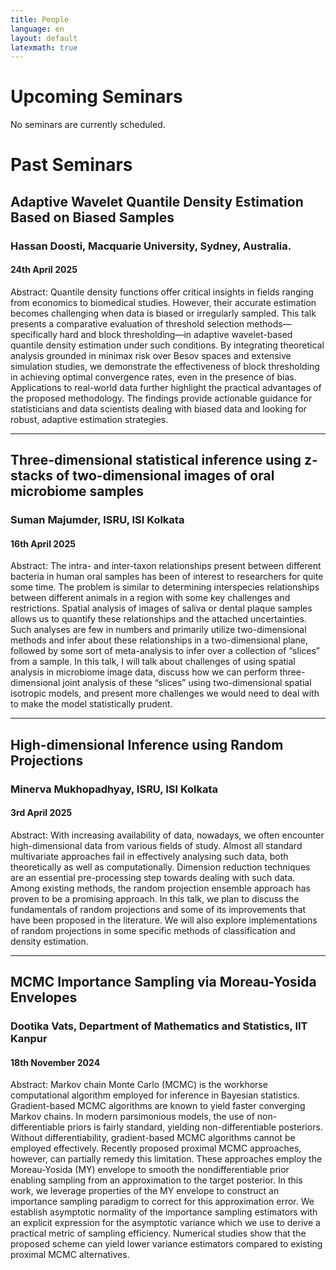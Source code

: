 ```yaml
---
title: People
language: en
layout: default
latexmath: true
---
```


# Upcoming Seminars

No seminars are currently scheduled.

# Past Seminars

## Adaptive Wavelet Quantile Density Estimation Based on Biased Samples

### Hassan Doosti, Macquarie University, Sydney, Australia.

#### 24th April 2025

Abstract: Quantile density functions offer critical insights in fields
ranging from economics to biomedical studies. However, their accurate
estimation becomes challenging when data is biased or irregularly
sampled. This talk presents a comparative evaluation of threshold
selection methods—specifically hard and block thresholding—in adaptive
wavelet-based quantile density estimation under such conditions. By
integrating theoretical analysis grounded in minimax risk over Besov
spaces and extensive simulation studies, we demonstrate the
effectiveness of block thresholding in achieving optimal convergence
rates, even in the presence of bias. Applications to real-world data
further highlight the practical advantages of the proposed
methodology. The findings provide actionable guidance for
statisticians and data scientists dealing with biased data and looking
for robust, adaptive estimation strategies.

* * * *

## Three-dimensional statistical inference using z-stacks of two-dimensional images of oral microbiome samples

### Suman Majumder, ISRU, ISI Kolkata

#### 16th April 2025

Abstract: The intra- and inter-taxon relationships present between
different bacteria in human oral samples has been of interest to
researchers for quite some time. The problem is similar to determining
interspecies relationships between different animals in a region with
some key challenges and restrictions. Spatial analysis of images of
saliva or dental plaque samples allows us to quantify these
relationships and the attached uncertainties. Such analyses are few in
numbers and primarily utilize two-dimensional methods and infer about
these relationships in a two-dimensional plane, followed by some sort
of meta-analysis to infer over a collection of “slices” from a sample.
In this talk, I will talk about challenges of using spatial analysis
in microbiome image data, discuss how we can perform three-dimensional
joint analysis of these “slices” using two-dimensional spatial
isotropic models, and present more challenges we would need to deal
with to make the model statistically prudent.

* * * *

## High-dimensional Inference using Random Projections

### Minerva Mukhopadhyay, ISRU, ISI Kolkata

#### 3rd April 2025

Abstract: With increasing availability of data, nowadays, we often
encounter high-dimensional data from various fields of study. Almost
all standard multivariate approaches fail in effectively analysing
such data, both theoretically as well as computationally. Dimension
reduction techniques are an essential pre-processing step towards
dealing with such data. Among existing methods, the random projection
ensemble approach has proven to be a promising approach. In this talk,
we plan to discuss the fundamentals of random projections and some of
its improvements that have been proposed in the literature. We will
also explore implementations of random projections in some specific
methods of classification and density estimation.

* * * *

## MCMC Importance Sampling via Moreau-Yosida Envelopes

### Dootika Vats, Department of Mathematics and Statistics, IIT Kanpur

#### 18th November 2024 

Abstract: Markov chain Monte Carlo (MCMC) is the workhorse
computational algorithm employed for inference in Bayesian
statistics. Gradient-based MCMC algorithms are known to yield faster
converging Markov chains.  In modern parsimonious models, the use of
non-differentiable priors is fairly standard, yielding
non-differentiable posteriors. Without differentiability,
gradient-based MCMC algorithms cannot be employed
effectively. Recently proposed proximal MCMC approaches, however, can
partially remedy this limitation. These approaches employ the
Moreau-Yosida (MY) envelope to smooth the nondifferentiable prior
enabling sampling from an approximation to the target posterior. In
this work, we leverage properties of the MY envelope to construct an
importance sampling paradigm to correct for this approximation
error. We establish asymptotic normality of the importance sampling
estimators with an explicit expression for the asymptotic variance
which we use to derive a practical metric of sampling
efficiency. Numerical studies show that the proposed scheme can yield
lower variance estimators compared to existing proximal MCMC
alternatives.


